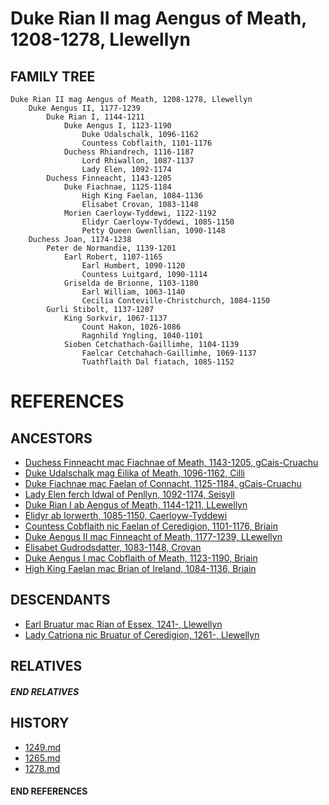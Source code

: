 # Duke Rian II mag Aengus of Meath, 1208-1278, Llewellyn

## FAMILY TREE 
```
Duke Rian II mag Aengus of Meath, 1208-1278, Llewellyn
    Duke Aengus II, 1177-1239
        Duke Rian I, 1144-1211
            Duke Aengus I, 1123-1190
                Duke Udalschalk, 1096-1162
                Countess Cobflaith, 1101-1176
            Duchess Rhiandrech, 1116-1187
                Lord Rhiwallon, 1087-1137
                Lady Elen, 1092-1174
        Duchess Finneacht, 1143-1205
            Duke Fiachnae, 1125-1184
                High King Faelan, 1084-1136
                Elisabet Crovan, 1083-1148            
            Morien Caerloyw-Tyddewi, 1122-1192
                Elidyr Caerloyw-Tyddewi, 1085-1150
                Petty Queen Gwenllian, 1090-1148
    Duchess Joan, 1174-1238
        Peter de Normandie, 1139-1201
            Earl Robert, 1107-1165
                Earl Humbert, 1090-1120
                Countess Luitgard, 1090-1114
            Griselda de Brionne, 1103-1180
                Earl William, 1063-1140
                Cecilia Conteville-Christchurch, 1084-1150
        Gurli Stibolt, 1137-1207
            King Sorkvir, 1067-1137
                Count Hakon, 1026-1086
                Ragnhild Yngling, 1040-1101
            Sioben Cetchathach-Gaillimhe, 1104-1139
                Faelcar Cetchahach-Gaillimhe, 1069-1137
                Tuathflaith Dal fiatach, 1085-1152
```


# REFERENCES

## ANCESTORS
* [Duchess Finneacht mac Fiachnae of Meath, 1143-1205, gCais-Cruachu](finneacht_mac_fiachnae_1143.md)
* [Duke Udalschalk mag Eilika of Meath, 1096-1162, Cilli](udalschalk_mag_eilika_1096.md)
* [Duke Fiachnae mac Faelan of Connacht, 1125-1184, gCais-Cruachu](fiachnae_mac_faelan_1125.md)
* [Lady Elen ferch Idwal of Penllyn, 1092-1174, Seisyll](elen_ferch_idwal_1092.md)
* [Duke Rian I ab Aengus of Meath, 1144-1211, LLewellyn](rian_i_ab_aengus_1144.md)
* [Elidyr ab Iorwerth, 1085-1150, Caerloyw-Tyddewi](elidyr_ab_iorwerth_1085.md)
* [Countess Cobflaith nic Faelan of Ceredigion, 1101-1176, Briain](cobflaith_nic_faelan_1101.md)
* [Duke Aengus II mac Finneacht of Meath, 1177-1239, LLewellyn](aengus_ii_mac_finneacht_1177.md)
* [Elisabet Gudrodsdatter, 1083-1148, Crovan](elisabet_gudrodsdatter_1083.md)
* [Duke Aengus I mac Cobflaith of Meath, 1123-1190, Briain](aengus_i_mac_cobflaith_1123.md)
* [High King Faelan mac Brian of Ireland, 1084-1136, Briain](faelan_mac_brian_1084.md)

## DESCENDANTS
* [Earl Bruatur mac Rian of Essex, 1241-, Llewellyn](bruatur_mac_rian_1241.md)
* [Lady Catriona nic Bruatur of Ceredigion, 1261-, Llewellyn](catriona_nic_bruatur_1261.md)

## RELATIVES

##### END RELATIVES 
## HISTORY
* [1249.md](../h/1249.md)
* [1265.md](../h/1265.md)
* [1278.md](../h/1278.md)

#### END REFERENCES
